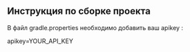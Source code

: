 ## Инструкция по сборке проекта 

В файл gradle.properties необходимо добавить ваш apikey :

apikey=YOUR_API_KEY